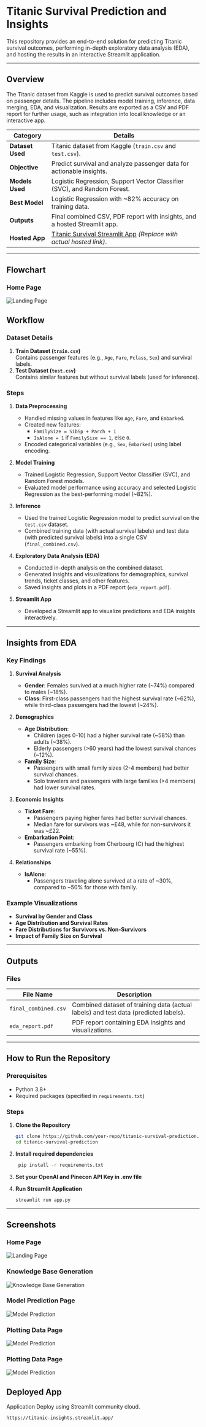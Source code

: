 
# Titanic Survival Prediction and Insights

This repository provides an end-to-end solution for predicting Titanic survival outcomes, performing in-depth exploratory data analysis (EDA), and hosting the results in an interactive Streamlit application.

---

## Overview

The Titanic dataset from Kaggle is used to predict survival outcomes based on passenger details. The pipeline includes model training, inference, data merging, EDA, and visualization. Results are exported as a CSV and PDF report for further usage, such as integration into local knowledge or an interactive app.

| **Category**         | **Details**                                                                                     |
|-----------------------|-------------------------------------------------------------------------------------------------|
| **Dataset Used**      | Titanic dataset from Kaggle (`train.csv` and `test.csv`).                                       |
| **Objective**         | Predict survival and analyze passenger data for actionable insights.                           |
| **Models Used**       | Logistic Regression, Support Vector Classifier (SVC), and Random Forest.                       |
| **Best Model**        | Logistic Regression with ~82% accuracy on training data.                                       |
| **Outputs**           | Final combined CSV, PDF report with insights, and a hosted Streamlit app.                      |
| **Hosted App**        | [Titanic Survival Streamlit App](#) *(Replace with actual hosted link)*.                       |

---

## Flowchart
### Home Page
![Landing Page](Screenshots/flowchart.jpg)

## Workflow

### Dataset Details
1. **Train Dataset (`train.csv`)**  
   Contains passenger features (e.g., `Age`, `Fare`, `Pclass`, `Sex`) and survival labels.
2. **Test Dataset (`test.csv`)**  
   Contains similar features but without survival labels (used for inference).

### Steps
1. **Data Preprocessing**
   - Handled missing values in features like `Age`, `Fare`, and `Embarked`.
   - Created new features:
     - `FamilySize = SibSp + Parch + 1`
     - `IsAlone = 1` if `FamilySize == 1`, else `0`.
   - Encoded categorical variables (e.g., `Sex`, `Embarked`) using label encoding.

2. **Model Training**
   - Trained Logistic Regression, Support Vector Classifier (SVC), and Random Forest models.
   - Evaluated model performance using accuracy and selected Logistic Regression as the best-performing model (~82%).

3. **Inference**
   - Used the trained Logistic Regression model to predict survival on the `test.csv` dataset.
   - Combined training data (with actual survival labels) and test data (with predicted survival labels) into a single CSV (`final_combined.csv`).

4. **Exploratory Data Analysis (EDA)**
   - Conducted in-depth analysis on the combined dataset.
   - Generated insights and visualizations for demographics, survival trends, ticket classes, and other features.
   - Saved insights and plots in a PDF report (`eda_report.pdf`).

5. **Streamlit App**
   - Developed a Streamlit app to visualize predictions and EDA insights interactively.

---

## Insights from EDA

### Key Findings
1. **Survival Analysis**
   - **Gender**: Females survived at a much higher rate (~74%) compared to males (~18%).
   - **Class**: First-class passengers had the highest survival rate (~62%), while third-class passengers had the lowest (~24%).

2. **Demographics**
   - **Age Distribution**:
     - Children (ages 0-10) had a higher survival rate (~58%) than adults (~38%).
     - Elderly passengers (>60 years) had the lowest survival chances (~12%).
   - **Family Size**:
     - Passengers with small family sizes (2-4 members) had better survival chances.
     - Solo travelers and passengers with large families (>4 members) had lower survival rates.

3. **Economic Insights**
   - **Ticket Fare**:
     - Passengers paying higher fares had better survival chances.
     - Median fare for survivors was ~£48, while for non-survivors it was ~£22.
   - **Embarkation Point**:
     - Passengers embarking from Cherbourg (C) had the highest survival rate (~55%).

4. **Relationships**
   - **IsAlone**:
     - Passengers traveling alone survived at a rate of ~30%, compared to ~50% for those with family.

### Example Visualizations
- **Survival by Gender and Class**
- **Age Distribution and Survival Rates**
- **Fare Distributions for Survivors vs. Non-Survivors**
- **Impact of Family Size on Survival**

---

## Outputs

### Files
| **File Name**         | **Description**                                                                              |
|-----------------------|----------------------------------------------------------------------------------------------|
| `final_combined.csv`  | Combined dataset of training data (actual labels) and test data (predicted labels).          |
| `eda_report.pdf`      | PDF report containing EDA insights and visualizations.                                       |

---

## How to Run the Repository

### Prerequisites
- Python 3.8+
- Required packages (specified in `requirements.txt`)

### Steps
1. **Clone the Repository**
   ```bash
   git clone https://github.com/your-repo/titanic-survival-prediction.git
   cd titanic-survival-prediction

2. **Install required dependencies**
   ```bash
    pip install -r requirements.txt

4. **Set your OpenAI and Pinecon API Key in .env file**

3.  **Run Streamlit Application**
    ```bash
    streamlit run app.py

---


## Screenshots

### Home Page
![Landing Page](Screenshots/1.png)

### Knowledge Base Generation
![Knowledge Base Generation](Screenshots/2.png)

### Model Prediction Page
![Model Prediction](Screenshots/3.png)


### Plotting Data Page
![Model Prediction](Screenshots/4.png)


### Plotting Data Page
![Model Prediction](Screenshots/5.png)

## Deployed App

Application Deploy using Streamlit community cloud.

 ```bash
https://titanic-insights.streamlit.app/



